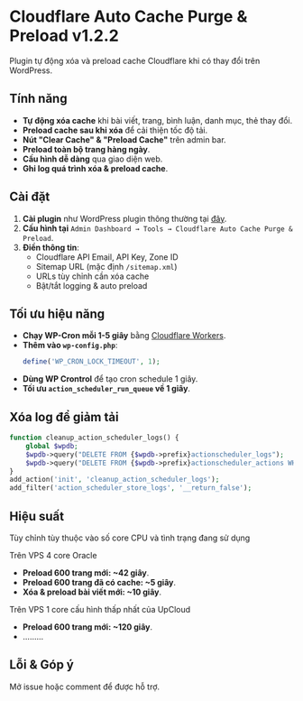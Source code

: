# Cloudflare Auto Cache Purge & Preload v1.2.2

Plugin tự động xóa và preload cache Cloudflare khi có thay đổi trên WordPress.

## Tính năng
- **Tự động xóa cache** khi bài viết, trang, bình luận, danh mục, thẻ thay đổi.
- **Preload cache sau khi xóa** để cải thiện tốc độ tải.
- **Nút "Clear Cache" & "Preload Cache"** trên admin bar.
- **Preload toàn bộ trang hàng ngày**.
- **Cấu hình dễ dàng** qua giao diện web.
- **Ghi log quá trình xóa & preload cache**.

## Cài đặt
1. **Cài plugin** như WordPress plugin thông thường tại [đây](https://github.com/bibicadotnet/cloudflare-auto-cache-purge-and-preload/archive/latest.zip).
2. **Cấu hình tại** `Admin Dashboard → Tools → Cloudflare Auto Cache Purge & Preload`.
3. **Điền thông tin**:
   - Cloudflare API Email, API Key, Zone ID
   - Sitemap URL (mặc định `/sitemap.xml`)
   - URLs tùy chỉnh cần xóa cache
   - Bật/tắt logging & auto preload

## Tối ưu hiệu năng
- **Chạy WP-Cron mỗi 1-5 giây** bằng [Cloudflare Workers](https://bibica.net/thiet-lap-goi-wp-cron-bang-cloudflare-workers/).
- **Thêm vào `wp-config.php`**:
  ```php
  define('WP_CRON_LOCK_TIMEOUT', 1);
  ```
- **Dùng WP Crontrol** để tạo cron schedule 1 giây.
- **Tối ưu `action_scheduler_run_queue` về 1 giây**.

## Xóa log để giảm tải
```php
function cleanup_action_scheduler_logs() {
    global $wpdb;
    $wpdb->query("DELETE FROM {$wpdb->prefix}actionscheduler_logs");
    $wpdb->query("DELETE FROM {$wpdb->prefix}actionscheduler_actions WHERE status IN ('complete', 'failed')");
}
add_action('init', 'cleanup_action_scheduler_logs');
add_filter('action_scheduler_store_logs', '__return_false');
```

## Hiệu suất
Tùy chỉnh tùy thuộc vào số core CPU và tình trạng đang sử dụng 

Trên VPS 4 core Oracle
- **Preload 600 trang mới: ~42 giây**.
- **Preload 600 trang đã có cache: ~5 giây**.
- **Xóa & preload bài viết mới: ~10 giây**.

Trên VPS 1 core cấu hình thấp nhất của UpCloud
- **Preload 600 trang mới: ~120 giây**.
- .........

## Lỗi & Góp ý
Mở issue hoặc comment để được hỗ trợ.

